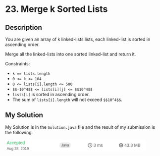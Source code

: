 # 23. Merge k Sorted Lists
## Description

You are given an array of k linked-lists lists, each linked-list is sorted in ascending order.

Merge all the linked-lists into one sorted linked-list and return it.

Constraints:

- `k == lists.length`
- `0 <= k <= 104`
- `0 <= lists[i].length <= 500`
- `$$-10^4$$ <= lists[i][j] <= $$10^4$$`
- `lists[i]` is sorted in ascending order.
- The sum of `lists[i].length` will not exceed `$$10^4$$`.

## My Solution

My Solution is in the `Solution.java` file and the result of my submission is the following:

![Submissionresults](assets/images/submission023_Java.png)
